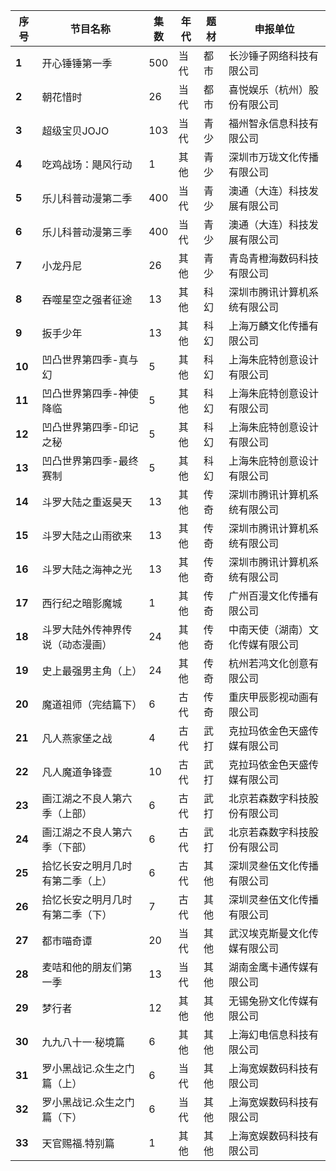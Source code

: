  序号 | 节目名称 | 集数 | 年代 | 题材 | 申报单位 
---|---|---|---|---|---
 **1** | 开心锤锤第一季 | 500 | 当代 | 都市 | 长沙锤子网络科技有限公司 
 **2** | 朝花惜时 | 26 | 当代 | 都市 | 喜悦娱乐（杭州）股份有限公司 
 **3** | 超级宝贝JOJO | 103 | 当代 | 青少 | 福州智永信息科技有限公司 
 **4** | 吃鸡战场：飓风行动 | 1 | 其他 | 青少 | 深圳市万珑文化传播有限公司 
 **5** | 乐儿科普动漫第二季 | 400 | 当代 | 青少 | 澳通（大连）科技发展有限公司 
 **6** | 乐儿科普动漫第三季 | 400 | 当代 | 青少 | 澳通（大连）科技发展有限公司 
 **7** | 小龙丹尼 | 26 | 其他 | 青少 | 青岛青橙海数码科技有限公司 
 **8** | 吞噬星空之强者征途 | 13 | 其他 | 科幻 | 深圳市腾讯计算机系统有限公司 
 **9** | 扳手少年 | 13 | 其他 | 科幻 | 上海万麟文化传播有限公司 
 **10** | 凹凸世界第四季-真与幻 | 5 | 其他 | 科幻 | 上海朱庇特创意设计有限公司 
 **11** | 凹凸世界第四季-神使降临 | 5 | 其他 | 科幻 | 上海朱庇特创意设计有限公司 
 **12** | 凹凸世界第四季-印记之秘 | 5 | 其他 | 科幻 | 上海朱庇特创意设计有限公司 
 **13** | 凹凸世界第四季-最终赛制 | 5 | 其他 | 科幻 | 上海朱庇特创意设计有限公司 
 **14** | 斗罗大陆之重返昊天 | 13 | 其他 | 传奇 | 深圳市腾讯计算机系统有限公司 
 **15** | 斗罗大陆之山雨欲来 | 13 | 其他 | 传奇 | 深圳市腾讯计算机系统有限公司 
 **16** | 斗罗大陆之海神之光 | 13 | 其他 | 传奇 | 深圳市腾讯计算机系统有限公司 
 **17** | 西行纪之暗影魔城 | 1 | 其他 | 传奇 | 广州百漫文化传播有限公司 
 **18** | 斗罗大陆外传神界传说（动态漫画） | 24 | 其他 | 传奇 | 中南天使（湖南）文化传媒有限公司 
 **19** | 史上最强男主角（上） | 24 | 其他 | 传奇 | 杭州若鸿文化创意有限公司 
 **20** | 魔道祖师（完结篇下） | 6 | 古代 | 传奇 | 重庆甲辰影视动画有限公司 
 **21** | 凡人燕家堡之战 | 4 | 古代 | 武打 | 克拉玛依金色天盛传媒有限公司 
 **22** | 凡人魔道争锋壹 | 10 | 古代 | 武打 | 克拉玛依金色天盛传媒有限公司 
 **23** | 画江湖之不良人第六季（上部） | 6 | 古代 | 武打 | 北京若森数字科技股份有限公司 
 **24** | 画江湖之不良人第六季（下部） | 6 | 古代 | 武打 | 北京若森数字科技股份有限公司 
 **25** | 拾忆长安之明月几时有第二季（上） | 6 | 古代 | 其他 | 深圳灵叁伍文化传播有限公司 
 **26** | 拾忆长安之明月几时有第二季（下） | 7 | 古代 | 其他 | 深圳灵叁伍文化传播有限公司 
 **27** | 都市喵奇谭 | 20 | 当代 | 其他 | 武汉埃克斯曼文化传媒有限公司 
 **28** | 麦咭和他的朋友们第一季 | 13 | 当代 | 其他 | 湖南金鹰卡通传媒有限公司 
 **29** | 梦行者 | 12 | 其他 | 其他 | 无锡兔狲文化传媒有限公司 
 **30** | 九九八十一·秘境篇 | 6 | 其他 | 其他 | 上海幻电信息科技有限公司 
 **31** | 罗小黑战记.众生之门篇（上） | 6 | 当代 | 其他 | 上海宽娱数码科技有限公司 
 **32** | 罗小黑战记.众生之门篇（下） | 6 | 当代 | 其他 | 上海宽娱数码科技有限公司 
 **33** | 天官赐福.特别篇 | 1 | 其他 | 其他 | 上海宽娱数码科技有限公司 
